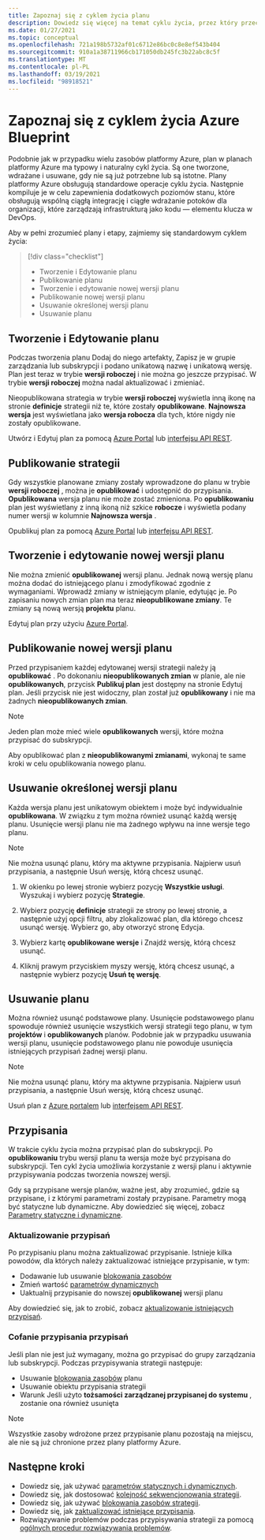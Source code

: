 ```yaml
---
title: Zapoznaj się z cyklem życia planu
description: Dowiedz się więcej na temat cyklu życia, przez który przechodzą definicje planu i szczegółowe informacje o każdym z etapów, w tym aktualizowanie i usuwanie przypisań strategii.
ms.date: 01/27/2021
ms.topic: conceptual
ms.openlocfilehash: 721a198b5732af01c6712e86bc0c8e8ef543b404
ms.sourcegitcommit: 910a1a38711966cb171050db245fc3b22abc8c5f
ms.translationtype: MT
ms.contentlocale: pl-PL
ms.lasthandoff: 03/19/2021
ms.locfileid: "98918521"
---
```

# <a name="understand-the-lifecycle-of-an-azure-blueprint"></a>Zapoznaj się z cyklem życia Azure Blueprint

Podobnie jak w przypadku wielu zasobów platformy Azure, plan w planach platformy Azure ma typowy i naturalny cykl życia. Są one tworzone, wdrażane i usuwane, gdy nie są już potrzebne lub są istotne. Plany platformy Azure obsługują standardowe operacje cyklu życia. Następnie kompiluje je w celu zapewnienia dodatkowych poziomów stanu, które obsługują wspólną ciągłą integrację i ciągłe wdrażanie potoków dla organizacji, które zarządzają infrastrukturą jako kodu — elementu klucza w DevOps.

Aby w pełni zrozumieć plany i etapy, zajmiemy się standardowym cyklem życia:

> [!div class="checklist"]
> - Tworzenie i Edytowanie planu
> - Publikowanie planu
> - Tworzenie i edytowanie nowej wersji planu
> - Publikowanie nowej wersji planu
> - Usuwanie określonej wersji planu
> - Usuwanie planu

## <a name="creating-and-editing-a-blueprint"></a>Tworzenie i Edytowanie planu

Podczas tworzenia planu Dodaj do niego artefakty, Zapisz je w grupie zarządzania lub subskrypcji i podano unikatową nazwę i unikatową wersję. Plan jest teraz w trybie **wersji roboczej** i nie można go jeszcze przypisać. W trybie **wersji roboczej** można nadal aktualizować i zmieniać.

Nieopublikowana strategia w trybie **wersji roboczej** wyświetla inną ikonę na stronie **definicje** strategii niż te, które zostały **opublikowane**. **Najnowsza wersja** jest wyświetlana jako **wersja robocza** dla tych, które nigdy nie zostały opublikowane.

Utwórz i Edytuj plan za pomocą [Azure Portal](../create-blueprint-portal.md#create-a-blueprint) lub [interfejsu API REST](../create-blueprint-rest-api.md#create-a-blueprint).

## <a name="publishing-a-blueprint"></a>Publikowanie strategii

Gdy wszystkie planowane zmiany zostały wprowadzone do planu w trybie **wersji roboczej** , można je **opublikować** i udostępnić do przypisania. **Opublikowana** wersja planu nie może zostać zmieniona. Po **opublikowaniu** plan jest wyświetlany z inną ikoną niż szkice **robocze** i wyświetla podany numer wersji w kolumnie **Najnowsza wersja** .

Opublikuj plan za pomocą [Azure Portal](../create-blueprint-portal.md#publish-a-blueprint) lub [interfejsu API REST](../create-blueprint-rest-api.md#publish-a-blueprint).

## <a name="creating-and-editing-a-new-version-of-the-blueprint"></a>Tworzenie i edytowanie nowej wersji planu

Nie można zmienić **opublikowanej** wersji planu. Jednak nową wersję planu można dodać do istniejącego planu i zmodyfikować zgodnie z wymaganiami. Wprowadź zmiany w istniejącym planie, edytując je. Po zapisaniu nowych zmian plan ma teraz **nieopublikowane zmiany**. Te zmiany są nową wersją **projektu** planu.

Edytuj plan przy użyciu [Azure Portal](../create-blueprint-portal.md#edit-a-blueprint).

## <a name="publishing-a-new-version-of-the-blueprint"></a>Publikowanie nowej wersji planu

Przed przypisaniem każdej edytowanej wersji strategii należy ją **opublikować** . Po dokonaniu **nieopublikowanych zmian** w planie, ale nie **opublikowanych**, przycisk **Publikuj plan** jest dostępny na stronie Edytuj plan. Jeśli przycisk nie jest widoczny, plan został już **opublikowany** i nie ma żadnych **nieopublikowanych zmian**.

> [!NOTE]
> Jeden plan może mieć wiele **opublikowanych** wersji, które można przypisać do subskrypcji.

Aby opublikować plan z **nieopublikowanymi zmianami**, wykonaj te same kroki w celu opublikowania nowego planu.

## <a name="deleting-a-specific-version-of-the-blueprint"></a>Usuwanie określonej wersji planu

Każda wersja planu jest unikatowym obiektem i może być indywidualnie **opublikowana**. W związku z tym można również usunąć każdą wersję planu. Usunięcie wersji planu nie ma żadnego wpływu na inne wersje tego planu.

> [!NOTE]
> Nie można usunąć planu, który ma aktywne przypisania. Najpierw usuń przypisania, a następnie Usuń wersję, którą chcesz usunąć.

1. W okienku po lewej stronie wybierz pozycję **Wszystkie usługi**. Wyszukaj i wybierz pozycję **Strategie**.

1. Wybierz pozycję **definicje** strategii ze strony po lewej stronie, a następnie użyj opcji filtru, aby zlokalizować plan, dla którego chcesz usunąć wersję. Wybierz go, aby otworzyć stronę Edycja.

1. Wybierz kartę **opublikowane wersje** i Znajdź wersję, którą chcesz usunąć.

1. Kliknij prawym przyciskiem myszy wersję, którą chcesz usunąć, a następnie wybierz pozycję **Usuń tę wersję**.

## <a name="deleting-the-blueprint"></a>Usuwanie planu

Można również usunąć podstawowe plany. Usunięcie podstawowego planu spowoduje również usunięcie wszystkich wersji strategii tego planu, w tym **projektów** i **opublikowanych** planów. Podobnie jak w przypadku usuwania wersji planu, usunięcie podstawowego planu nie powoduje usunięcia istniejących przypisań żadnej wersji planu.

> [!NOTE]
> Nie można usunąć planu, który ma aktywne przypisania. Najpierw usuń przypisania, a następnie Usuń wersję, którą chcesz usunąć.

Usuń plan z [Azure portalem](../create-blueprint-portal.md#delete-a-blueprint) lub [interfejsem API REST](../create-blueprint-rest-api.md#delete-a-blueprint).

## <a name="assignments"></a>Przypisania

W trakcie cyklu życia można przypisać plan do subskrypcji. Po **opublikowaniu** trybu wersji planu ta wersja może być przypisana do subskrypcji. Ten cykl życia umożliwia korzystanie z wersji planu i aktywnie przypisywania podczas tworzenia nowszej wersji.

Gdy są przypisane wersje planów, ważne jest, aby zrozumieć, gdzie są przypisane, i z którymi parametrami zostały przypisane. Parametry mogą być statyczne lub dynamiczne. Aby dowiedzieć się więcej, zobacz [Parametry statyczne i dynamiczne](./parameters.md).

### <a name="updating-assignments"></a>Aktualizowanie przypisań

Po przypisaniu planu można zaktualizować przypisanie. Istnieje kilka powodów, dla których należy zaktualizować istniejące przypisanie, w tym:

- Dodawanie lub usuwanie [blokowania zasobów](./resource-locking.md)
- Zmień wartość [parametrów dynamicznych](./parameters.md#dynamic-parameters)
- Uaktualnij przypisanie do nowszej **opublikowanej** wersji planu

Aby dowiedzieć się, jak to zrobić, zobacz [aktualizowanie istniejących przypisań](../how-to/update-existing-assignments.md).

### <a name="unassigning-assignments"></a>Cofanie przypisania przypisań

Jeśli plan nie jest już wymagany, można go przypisać do grupy zarządzania lub subskrypcji. Podczas przypisywania strategii następuje:

- Usuwanie [blokowania zasobów](./resource-locking.md) planu
- Usuwanie obiektu przypisania strategii
- Warunk Jeśli użyto **tożsamości zarządzanej przypisanej do systemu** , zostanie ona również usunięta

> [!NOTE]
> Wszystkie zasoby wdrożone przez przypisanie planu pozostają na miejscu, ale nie są już chronione przez plany platformy Azure.

## <a name="next-steps"></a>Następne kroki

- Dowiedz się, jak używać [parametrów statycznych i dynamicznych](./parameters.md).
- Dowiedz się, jak dostosować [kolejność sekwencjonowania strategii](./sequencing-order.md).
- Dowiedz się, jak używać [blokowania zasobów strategii](./resource-locking.md).
- Dowiedz się, jak [zaktualizować istniejące przypisania](../how-to/update-existing-assignments.md).
- Rozwiązywanie problemów podczas przypisywania strategii za pomocą [ogólnych procedur rozwiązywania problemów](../troubleshoot/general.md).